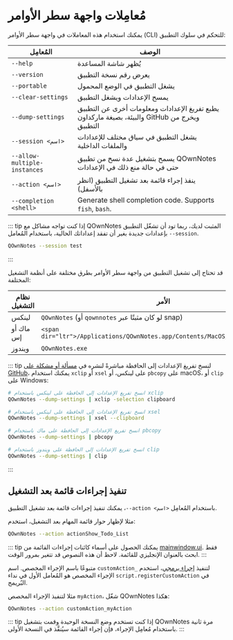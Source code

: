 # مُعامِلات واجهة سطر الأوامر

يمكنك استخدام هذه المعاملات في واجهة سطر الأوامر (CLI) للتحكم في سلوك التطبيق:

| المُعامِل                     | الوصف                                                                                         |
| ----------------------------- | --------------------------------------------------------------------------------------------- |
| `‪--help`                     | يُظهر شاشة المساعدة                                                                           |
| `‪--version`                  | يعرض رقم نسخة التطبيق                                                                         |
| `‪--portable`                 | يشغل التطبيق في الوضع المحمول                                                                 |
| `‪--clear-settings`           | يمسح الإعدادات ويشغل التطبيق                                                                  |
| `‪--dump-settings`            | يطبع تفريغ الإعدادات ومعلومات أخرى عن التطبيق والبيئة، بصيغة ماركداون GitHub ويخرج من التطبيق |
| `‪--session <اسم>`      | يشغل التطبيق في سياق مختلف للإعدادات والملفات الداخلية                                        |
| `‪--allow-multiple-instances` | يسمح بتشغيل عدة نسخ من تطبيق QOwnNotes حتى في حالة منع ذلك في الإعدادات                       |
| `‪--action <اسم>`       | ينفذ إجراء قائمة بعد تشغيل التطبيق (انظر بالأسفل)                                             |
| `--completion <shell>`  | Generate shell completion code. Supports `fish`, `bash`.                                      |

::: tip
إذا كنت تواجه مشاكل مع QOwnNotes المثبت لديك، ربما تود أن تشغّل التطبيق بإعدادات جديدة بغير أن تفقد إعداداتك الحالية، باستخدام المُعامل <code dir="ltr">--session</code>.

```bash
QOwnNotes --session test
```
:::

قد تحتاج إلى تشغيل التطبيق من واجهة سطر الأوامر بطرق مختلفة على أنظمة التشغيل المختلفة:

| نظام التشغيل | الأمر                                                                               |
| ------------ | ----------------------------------------------------------------------------------- |
| لينكس        | `QOwnNotes` (أو `qownnotes` لو كان مثبتًا عبر snap)                                 |
| ماك أو إس    | `<span dir="ltr">/Applications/QOwnNotes.app/Contents/MacOS/QOwnNotes</span>` |
| ويندوز       | `QOwnNotes.exe`                                                                     |

::: tip
لنسخ تفريغ الإعدادات إلى الحافظة مباشرةً لنشره في [مسألة أو مشكلة على GitHub](https://github.com/pbek/QOwnNotes/issues)، يمكنك استخدام `xclip` أو `xsel` على لينكس، أو `pbcopy` على macOS، أو `clip` على Windows:

```bash
# انسخ تفريغ الإعدادات إلى الحافظة على لينكس باستخدام xclip
QOwnNotes --dump-settings | xclip -selection clipboard

# انسخ تفريغ الإعدادات إلى الحافظة على لينكس باستخدام xsel
QOwnNotes --dump-settings | xsel --clipboard

# انسخ تفريغ الإعدادات إلى الحافظة على ماك باستخدام pbcopy
QOwnNotes --dump-settings | pbcopy

# انسخ تفريغ الإعدادات إلى الحافظة على ويندوز باستخدام clip
QOwnNotes --dump-settings | clip
```
:::

## تنفيذ إجراءات قائمة بعد التشغيل

باستخدام المُعامِل <code dir="ltr">--action &lt;اسم&gt;</code>، يمكنك تنفيذ إجراءات قائمة بعد تشغيل التطبيق.

مثلا لإظهار حوار قائمة المهام بعد التشغيل، استخدم:

```bash
QOwnNotes --action actionShow_Todo_List
```

::: tip
يمكنك الحصول على أسماء كائنات إجراءات القائمة من [mainwindow.ui](https://github.com/pbek/QOwnNotes/blob/main/src/mainwindow.ui). فقط ابحث بالعنوان الإنجليزي للقائمة. لاحظ أن هذه النصوص قد تتغير بمرور الوقت.
:::

لتنفيذ [إجراء برمجي](../scripting/methods-and-objects.md#registering-a-custom-action)، استخدم <code dir="ltr">customAction_</code> متبوعًا باسم الإجراء المخصص. اسم الإجراء المخصص هو المُعامل الأول في نداء `script.registerCustomAction` في البُريمج.

مثلا لتنفيذ الإجراء المخصص `myAction`، شغّل QOwnNotes هكذا:

```bash
QOwnNotes --action customAction_myAction
```

::: tip
إذا كنت تستخدم وضع النسخة الوحيدة وقمت بتشغيل QOwnNotes مرة ثانية باستخدام مُعامِل الإجراء، فإن إجراء القائمة سيُنفَّذ في النسخة الأولى.
:::
